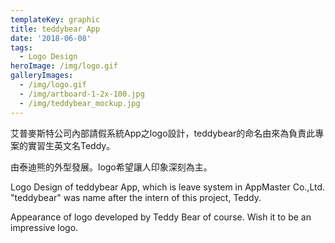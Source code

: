 ```yaml
---
templateKey: graphic
title: teddybear App
date: '2018-06-08'
tags:
  - Logo Design
heroImage: /img/logo.gif
galleryImages:
  - /img/logo.gif
  - /img/artboard-1-2x-100.jpg
  - /img/teddybear_mockup.jpg
---
```

艾普麥斯特公司內部請假系統App之logo設計，teddybear的命名由來為負責此專案的實習生英文名Teddy。

由泰迪熊的外型發展。logo希望讓人印象深刻為主。

Logo Design of teddybear App, which is leave system in AppMaster Co.,Ltd. "teddybear" was name after the intern of this project, Teddy.

Appearance of logo developed by Teddy Bear of course. Wish it to be an impressive logo.
